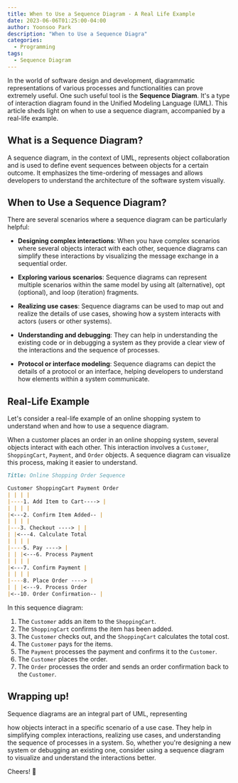 ```yaml
---
title: When to Use a Sequence Diagram - A Real Life Example
date: 2023-06-06T01:25:00-04:00
author: Yoonsoo Park
description: "When to Use a Sequence Diagra"
categories:
  - Programming
tags:
  - Sequence Diagram
---
```


In the world of software design and development, diagrammatic representations of various processes and functionalities can prove extremely useful. One such useful tool is the **Sequence Diagram**. It's a type of interaction diagram found in the Unified Modeling Language (UML). This article sheds light on when to use a sequence diagram, accompanied by a real-life example.

## What is a Sequence Diagram?

A sequence diagram, in the context of UML, represents object collaboration and is used to define event sequences between objects for a certain outcome. It emphasizes the time-ordering of messages and allows developers to understand the architecture of the software system visually.

## When to Use a Sequence Diagram?

There are several scenarios where a sequence diagram can be particularly helpful:

- **Designing complex interactions**: When you have complex scenarios where several objects interact with each other, sequence diagrams can simplify these interactions by visualizing the message exchange in a sequential order.

- **Exploring various scenarios**: Sequence diagrams can represent multiple scenarios within the same model by using alt (alternative), opt (optional), and loop (iteration) fragments.

- **Realizing use cases**: Sequence diagrams can be used to map out and realize the details of use cases, showing how a system interacts with actors (users or other systems).

- **Understanding and debugging**: They can help in understanding the existing code or in debugging a system as they provide a clear view of the interactions and the sequence of processes.

- **Protocol or interface modeling**: Sequence diagrams can depict the details of a protocol or an interface, helping developers to understand how elements within a system communicate.

## Real-Life Example

Let's consider a real-life example of an online shopping system to understand when and how to use a sequence diagram.

When a customer places an order in an online shopping system, several objects interact with each other. This interaction involves a `Customer`, `ShoppingCart`, `Payment`, and `Order` objects. A sequence diagram can visualize this process, making it easier to understand.

```markdown
Title: Online Shopping Order Sequence

Customer ShoppingCart Payment Order
| | | |
|----1. Add Item to Cart----> |
| | | |
|<---2. Confirm Item Added-- |
| | | |
|---3. Checkout ----> | |
| |<---4. Calculate Total
| | | |
|----5. Pay ----> |
| | |<---6. Process Payment
| | | |
|<---7. Confirm Payment |
| | | |
|----8. Place Order ----> |
| | |<---9. Process Order
|<--10. Order Confirmation-- |
```

In this sequence diagram:

1. The `Customer` adds an item to the `ShoppingCart`.
2. The `ShoppingCart` confirms the item has been added.
3. The `Customer` checks out, and the `ShoppingCart` calculates the total cost.
4. The `Customer` pays for the items.
5. The `Payment` processes the payment and confirms it to the `Customer`.
6. The `Customer` places the order.
7. The `Order` processes the order and sends an order confirmation back to the `Customer`.

## Wrapping up!

Sequence diagrams are an integral part of UML, representing

how objects interact in a specific scenario of a use case. They help in simplifying complex interactions, realizing use cases, and understanding the sequence of processes in a system. So, whether you're designing a new system or debugging an existing one, consider using a sequence diagram to visualize and understand the interactions better.

Cheers! 🍺
